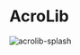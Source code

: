 # AcroLib

![acrolib-splash](assets/Reading-Acrobats-Refined-Colorised.png)

<style>
  h1 {
    width: 90%;
    padding-bottom: 0;
  }

  .up {
    display: none;
  }

  main {
    padding-bottom: 0;
  }
</style>
